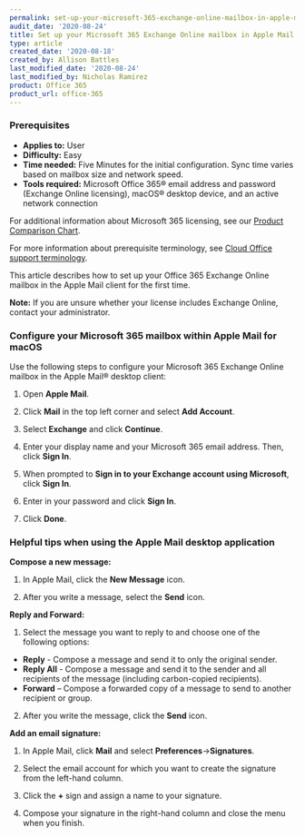 ```yaml
---
permalink: set-up-your-microsoft-365-exchange-online-mailbox-in-apple-mail-for-macos
audit_date: '2020-08-24'
title: Set up your Microsoft 365 Exchange Online mailbox in Apple Mail for macOS
type: article
created_date: '2020-08-18'
created_by: Allison Battles
last_modified_date: '2020-08-24'
last_modified_by: Nicholas Ramirez
product: Office 365
product_url: office-365
---
```


### Prerequisites

- **Applies to:** User
- **Difficulty:** Easy
- **Time needed:** Five Minutes for the initial configuration. Sync time varies based on mailbox size and network speed.
- **Tools required:** Microsoft Office 365&reg; email address and password (Exchange Online licensing), macOS&reg; desktop device, and an active network connection

For additional information about Microsoft 365 licensing, see our [Product Comparison Chart](https://www.rackspace.com/sites/default/files/2020-06/Rackspace-Data-Sheet-Microsoft-365-Plans-and-Pricing-Sheet-CLO-TSK-1487.pdf).

For more information about prerequisite terminology, see [Cloud Office support terminology](/support/how-to/cloud-office-support-terminology).

This article describes how to set up your Office 365 Exchange Online mailbox in the Apple Mail client for the first time.

**Note:** If you are unsure whether your license includes Exchange Online, contact your administrator.

### Configure your Microsoft 365 mailbox within Apple Mail for macOS


Use the following steps to configure your Microsoft 365 Exchange Online mailbox in the Apple Mail&reg; desktop client:

1. Open **Apple Mail**.

2. Click **Mail** in the top left corner and select **Add Account**.

3. Select **Exchange** and click **Continue**.

4. Enter your display name and your Microsoft 365 email address. Then, click **Sign In**.

5. When prompted to **Sign in to your Exchange account using Microsoft**, click **Sign In**.

6. Enter in your password and click **Sign In**.

7. Click **Done**.


### Helpful tips when using the Apple Mail desktop application


**Compose a new message:**

1. In Apple Mail, click the **New Message** icon.

2. After you write a message, select the **Send** icon.


**Reply and Forward:**

1. Select the message you want to reply to and choose one of the following options:

- **Reply** - Compose a message and send it to only the original sender.
- **Reply All** - Compose a message and send it to the sender and all recipients of the message (including carbon-copied recipients).
- **Forward** – Compose a forwarded copy of a message to send to another recipient or group.

2. After you write the message, click the **Send** icon.


**Add an email signature:**

1. In Apple Mail, click **Mail** and select **Preferences**->**Signatures**.

2. Select the email account for which you want to create the signature from the left-hand column.

3. Click the **+** sign and assign a name to your signature.

4. Compose your signature in the right-hand column and close the menu when you finish.
